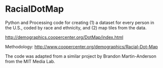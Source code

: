 RacialDotMap
============

Python and Processing code for creating (1) a dataset for every person in the U.S., coded by race and ethnicity, and (2) map tiles from the data.

http://demographics.coopercenter.org/DotMap/index.html

Methodology: http://www.coopercenter.org/demographics/Racial-Dot-Map

The code was adapted from a similar project by Brandon Martin-Anderson from the MIT Media Lab.

